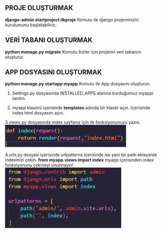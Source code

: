 ## PROJE OLUŞTURMAK
**django-admin startproject ilkproje** Komutu ile django projeminizin kurulumunu başlatabiliriz.

## VERİ TABANI OLUŞTURMAK
**python manage.py migrate** Komutu bizler için projenin veri tabanını oluşturur.

## APP DOSYASINI OLUŞTURMAK
**python manage.py startapp myapp** Komutu ile App dosyasını oluşturun.

1. Settings.py dosyasında INSTALLED_APPS alanına kurduğumuz myappi tanıtın.

2. myapp klasörü içerisinde **templates** adında bir klasör açın. İçerisinde index.html dosyasını açın.

3.views.py dosyasında index sayfanız için ilk fonksiyonunuzu yazın. <br>
<img src="img/indexFonks.PNG">

4.urls.py dosyası içerisinde urlpatterns içerisinde ise yeni bir path ekleyerek indexinizi çekin.
**from myapp.views import index** myapp içerisinden index fonksiyonunu çekmeyi unutmayın! <br>
<img src="img/urlsFonks.PNG">


